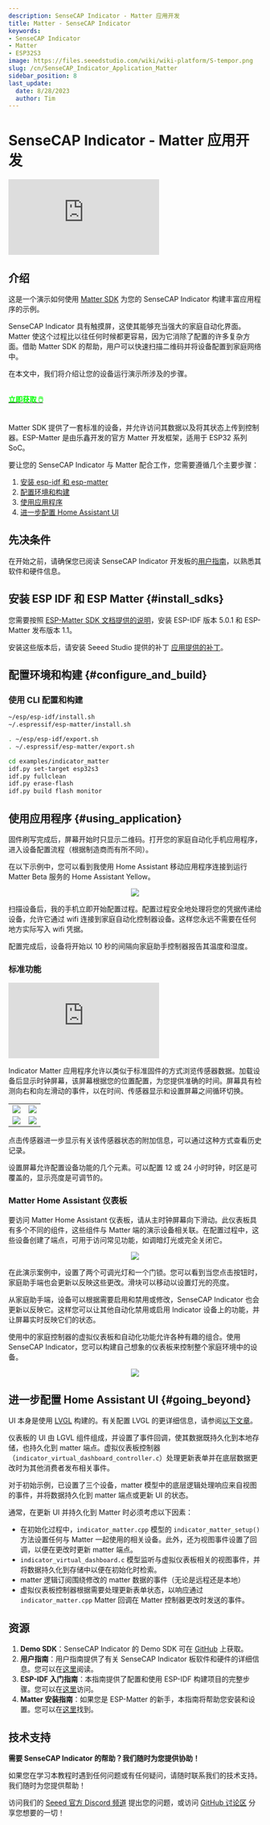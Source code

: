 ```yaml
---
description: SenseCAP Indicator - Matter 应用开发
title: Matter - SenseCAP Indicator
keywords:
- SenseCAP Indicator
- Matter
- ESP32S3
image: https://files.seeedstudio.com/wiki/wiki-platform/S-tempor.png
slug: /cn/SenseCAP_Indicator_Application_Matter
sidebar_position: 8
last_update:
  date: 8/28/2023
  author: Tim
---
```


# SenseCAP Indicator - Matter 应用开发

<iframe class="youtube-video" src="https://www.youtube.com/embed/LCIWqwmCZ54" title="YouTube video player" frameborder="0" allow="accelerometer; autoplay; clipboard-write; encrypted-media; gyroscope; picture-in-picture; web-share" allowfullscreen></iframe>

## 介绍

这是一个演示如何使用 [Matter SDK](https://project-chip.github.io/connectedhomeip-doc/index.html) 为您的 SenseCAP Indicator 构建丰富应用程序的示例。

SenseCAP Indicator 具有触摸屏，这使其能够充当强大的家庭自动化界面。Matter 使这个过程比以往任何时候都更容易，因为它消除了配置的许多复杂方面。借助 Matter SDK 的帮助，用户可以快速扫描二维码并将设备配置到家庭网络中。

在本文中，我们将介绍让您的设备运行演示所涉及的步骤。

<br />

<div class="get_one_now_container" style={{textAlign: 'center'}}>
    <a class="get_one_now_item" href="https://www.seeedstudio.com/SenseCAP-Indicator-D1-p-5643.html">
            <strong><span><font color={'FFFFFF'} size={"4"}> 立即获取 🖱️</font></span></strong>
    </a>
</div>

<br />

Matter SDK 提供了一套标准的设备，并允许访问其数据以及将其状态上传到控制器。ESP-Matter 是由乐鑫开发的官方 Matter 开发框架，适用于 ESP32 系列 SoC。

要让您的 SenseCAP Indicator 与 Matter 配合工作，您需要遵循几个主要步骤：

1. [安装 esp-idf 和 esp-matter](#install_sdks)
2. [配置环境和构建](#configure_and_build)
3. [使用应用程序](#using_application)
4. [进一步配置 Home Assistant UI](#going_beyond)

## 先决条件

在开始之前，请确保您已阅读 SenseCAP Indicator 开发板的[用户指南](/cn/Sensor/SenseCAP/SenseCAP_Indicator/Get_started_with_SenseCAP_Indicator)，以熟悉其软件和硬件信息。

## 安装 ESP IDF 和 ESP Matter {#install_sdks}

您需要按照 [ESP-Matter SDK 文档提供的说明](https://docs.espressif.com/projects/esp-matter/en/latest/esp32/developing.html#getting-the-repositories)，安装 ESP-IDF 版本 5.0.1 和 ESP-Matter 发布版本 1.1。

安装这些版本后，请安装 Seeed Studio 提供的补丁 [应用提供的补丁](https://github.com/Seeed-Solution/SenseCAP_Indicator_ESP32/tree/main/tools/patch)。

## 配置环境和构建 {#configure_and_build}

### 使用 CLI 配置和构建

```sh
~/esp/esp-idf/install.sh
~/.espressif/esp-matter/install.sh

. ~/esp/esp-idf/export.sh
. ~/.espressif/esp-matter/export.sh

cd examples/indicator_matter
idf.py set-target esp32s3
idf.py fullclean
idf.py erase-flash
idf.py build flash monitor
```

## 使用应用程序 {#using_application}

固件刷写完成后，屏幕开始时只显示二维码。打开您的家庭自动化手机应用程序，进入设备配置流程（根据制造商而有所不同）。

在以下示例中，您可以看到我使用 Home Assistant 移动应用程序连接到运行 Matter Beta 服务的 Home Assistant Yellow。

<div align="center"><img width={480} src="https://files.seeedstudio.com/wiki/SenseCAP/SenseCAP_Indicator/indicator-matter-1.jpg"/></div>

扫描设备后，我的手机立即开始配置过程。配置过程安全地处理将您的凭据传递给设备，允许它通过 wifi 连接到家庭自动化控制器设备。这样您永远不需要在任何地方实际写入 wifi 凭据。

配置完成后，设备将开始以 10 秒的间隔向家庭助手控制器报告其温度和湿度。

### 标准功能

<iframe class="youtube-video" src="https://www.youtube.com/embed/mBhrYeyQQeg" title="YouTube video player" frameborder="0" allow="accelerometer; autoplay; clipboard-write; encrypted-media; gyroscope; picture-in-picture; web-share" allowfullscreen></iframe>

Indicator Matter 应用程序允许以类似于标准固件的方式浏览传感器数据。加载设备后显示时钟屏幕，该屏幕根据您的位置配置，为您提供准确的时间。屏幕具有检测向右和向左滑动的事件，以在时间、传感器显示和设置屏幕之间循环切换。


<div class="table-center">
  <table align="center">
    <tr>
        <td><div style={{textAlign:'center'}}><img src="https://files.seeedstudio.com/wiki/SenseCAP/SenseCAP_Indicator/indicator-matter-2.jpg" style={{width:480, height:'auto'}}/></div></td>
        <td><div style={{textAlign:'center'}}><img src="https://files.seeedstudio.com/wiki/SenseCAP/SenseCAP_Indicator/indicator-matter-3.jpg" style={{width:480, height:'auto'}}/></div></td>
    </tr>
    <tr>
        <td><div style={{textAlign:'center'}}><img src="https://files.seeedstudio.com/wiki/SenseCAP/SenseCAP_Indicator/indicator-matter-4.jpg" style={{width:480, height:'auto'}}/></div></td>
        <td><div style={{textAlign:'center'}}><img src="https://files.seeedstudio.com/wiki/SenseCAP/SenseCAP_Indicator/indicator-matter-5.jpg" style={{width:480, height:'auto'}}/></div></td>
    </tr>
  </table>
</div>

点击传感器进一步显示有关该传感器状态的附加信息，可以通过这种方式查看历史记录。

设置屏幕允许配置设备功能的几个元素。可以配置 12 或 24 小时时钟，时区是可覆盖的，显示亮度是可调节的。

### Matter Home Assistant 仪表板

要访问 Matter Home Assistant 仪表板，请从主时钟屏幕向下滑动。此仪表板具有多个不同的组件，这些组件与 Matter 端的演示设备相关联。在配置过程中，这些设备创建了端点，可用于访问常见功能，如调暗灯光或完全关闭它。

<div align="center"><img width={480} src="https://files.seeedstudio.com/wiki/SenseCAP/SenseCAP_Indicator/indicator-matter-6.jpg"/></div>

在此演示案例中，设置了两个可调光灯和一个门锁。您可以看到当您点击按钮时，家庭助手端也会更新以反映这些更改。滑块可以移动以设置灯光的亮度。

从家庭助手端，设备可以根据需要启用和禁用或修改，SenseCAP Indicator 也会更新以反映它。这样您可以让其他自动化禁用或启用 Indicator 设备上的功能，并让屏幕实时反映它们的状态。

使用中的家庭控制器的虚拟仪表板和自动化功能允许各种有趣的组合。使用 SenseCAP Indicator，您可以构建自己想象的仪表板来控制整个家庭环境中的设备。

<div align="center"><img width={480} src="https://files.seeedstudio.com/wiki/SenseCAP/SenseCAP_Indicator/indicator-matter-7.jpg"/></div>

## 进一步配置 Home Assistant UI {#going_beyond}

UI 本身是使用 [LVGL](https://lvgl.io/) 构建的。有关配置 LVGL 的更详细信息，请参阅[以下文章](https://wiki.seeedstudio.com/cn/using_lvgl_and_tft_on_round_display/)。

仪表板的 UI 由 LGVL 组件组成，并设置了事件回调，使其数据既持久化到本地存储，也持久化到 matter 端点。虚拟仪表板控制器（`indicator_virtual_dashboard_controller.c`）处理更新表单并在底层数据更改时为其他消费者发布相关事件。

对于初始示例，已设置了三个设备，matter 模型中的底层逻辑处理响应来自视图的事件，并将数据持久化到 matter 端点或更新 UI 的状态。

通常，在更新 UI 并持久化到 Matter 时必须考虑以下因素：
- 在初始化过程中，`indicator_matter.cpp` 模型的 `indicator_matter_setup()` 方法设置任何与 Matter 一起使用的相关设备。此外，还为视图事件设置了回调，以便在更改时更新 matter 端点。
- `indicator_virtual_dashboard.c` 模型监听与虚拟仪表板相关的视图事件，并将数据持久化到存储中以便在初始化时检索。
- matter 逻辑订阅围绕修改的 matter 数据的事件（无论是远程还是本地）
- 虚拟仪表板控制器根据需要处理更新表单状态，以响应通过 `indicator_matter.cpp` Matter 回调在 Matter 控制器更改时发送的事件。

## 资源

1. **Demo SDK**：SenseCAP Indicator 的 Demo SDK 可在 [GitHub](https://github.com/Seeed-Solution/SenseCAP_Indicator_ESP32) 上获取。
2. **用户指南**：用户指南提供了有关 SenseCAP Indicator 板软件和硬件的详细信息。您可以在[这里](/cn/Sensor/SenseCAP/SenseCAP_Indicator/Get_started_with_SenseCAP_Indicator)阅读。
3. **ESP-IDF 入门指南**：本指南提供了配置和使用 ESP-IDF 构建项目的完整步骤。您可以在[这里](https://docs.espressif.com/projects/esp-idf/en/latest/get-started/index.html)访问。
4. **Matter 安装指南**：如果您是 ESP-Matter 的新手，本指南将帮助您安装和设置。您可以在[这里](https://docs.espressif.com/projects/esp-matter/en/latest/esp32/developing.html)找到。


## 技术支持

**需要 SenseCAP Indicator 的帮助？我们随时为您提供协助！**

如果您在学习本教程时遇到任何问题或有任何疑问，请随时联系我们的技术支持。我们随时为您提供帮助！

访问我们的 [Seeed 官方 Discord 频道](https://discord.gg/kpY74apCWj) 提出您的问题，或访问 [GitHub 讨论区](https://github.com/Seeed-Solution/SenseCAP_Indicator_ESP32/discussions) 分享您想要的一切！
